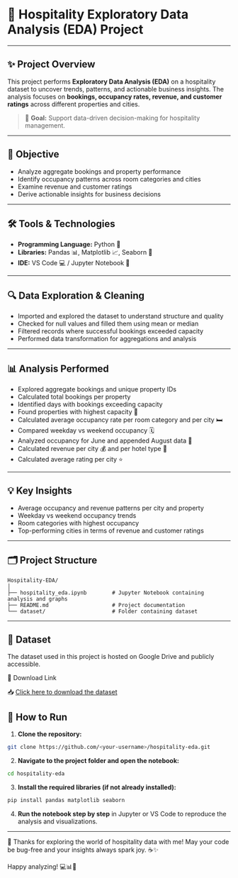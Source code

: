 # 🏨 Hospitality Exploratory Data Analysis (EDA) Project

---

## ✨ Project Overview

This project performs **Exploratory Data Analysis (EDA)** on a hospitality dataset to uncover trends, patterns, and actionable business insights.
The analysis focuses on **bookings, occupancy rates, revenue, and customer ratings** across different properties and cities.

> 🎯 **Goal:** Support data-driven decision-making for hospitality management.

---

## 🎯 Objective

* Analyze aggregate bookings and property performance
* Identify occupancy patterns across room categories and cities
* Examine revenue and customer ratings
* Derive actionable insights for business decisions

---

## 🛠 Tools & Technologies

* **Programming Language:** Python 🐍
* **Libraries:** Pandas 📊, Matplotlib 📈, Seaborn 🎨
* **IDE:** VS Code 💻 / Jupyter Notebook 📓

---

## 🔍 Data Exploration & Cleaning

* Imported and explored the dataset to understand structure and quality
* Checked for null values and filled them using mean or median
* Filtered records where successful bookings exceeded capacity
* Performed data transformation for aggregations and analysis

---

## 📊 Analysis Performed

* Explored aggregate bookings and unique property IDs
* Calculated total bookings per property
* Identified days with bookings exceeding capacity
* Found properties with highest capacity 🏢
* Calculated average occupancy rate per room category and per city 🛏
* Compared weekday vs weekend occupancy 🗓
* Analyzed occupancy for June and appended August data 📅
* Calculated revenue per city 💰 and per hotel type 🏨
* Calculated average rating per city ⭐

---

## 💡 Key Insights

* Average occupancy and revenue patterns per city and property
* Weekday vs weekend occupancy trends
* Room categories with highest occupancy
* Top-performing cities in terms of revenue and customer ratings

---

## 🗂 Project Structure

```
Hospitality-EDA/
│
├── hospitality_eda.ipynb        # Jupyter Notebook containing analysis and graphs
├── README.md                    # Project documentation
└── dataset/                     # Folder containing dataset
```

---

## 📂 Dataset

The dataset used in this project is hosted on Google Drive and publicly accessible.

🔗 Download Link

📥 [Click here to download the dataset](https://drive.google.com/drive/folders/1aoBp31-UN6ru1qH5ZeWTCOczR8uh-1_C?usp=sharing)

## 🚀 How to Run

1. **Clone the repository:**

```bash
git clone https://github.com/<your-username>/hospitality-eda.git
```
2. **Navigate to the project folder and open the notebook:**

```bash
cd hospitality-eda
```
3. **Install the required libraries (if not already installed):**

```bash
pip install pandas matplotlib seaborn
```
4. **Run the notebook step by step** in Jupyter or VS Code to reproduce the analysis and visualizations.

---

🌟 Thanks for exploring the world of hospitality data with me!
May your code be bug-free and your insights always spark joy. ☕✨

Happy analyzing! 💻📊💙
